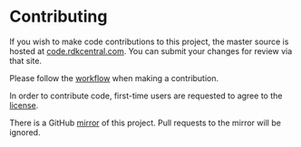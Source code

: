 Contributing
============

If you wish to make code contributions to this project, the master source is hosted at [code.rdkcentral.com](https://code.rdkcentral.com/r/#/admin/projects/components/generic/rbuscore).
You can submit your changes for review via that site.

Please follow the [workflow](https://wiki.rdkcentral.com/display/CMF/Gerrit+Development+Workflow) when making a contribution.

In order to contribute code, first-time users are requested to agree to the [license](https://wiki.rdkcentral.com/signup.action).

There is a GitHub [mirror](https://github.com/rdkcmf/rdk-rbuscore) of this project. Pull requests to the mirror will be ignored.
